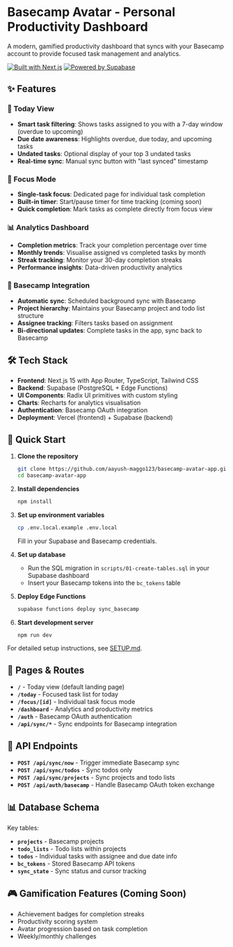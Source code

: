 # Basecamp Avatar - Personal Productivity Dashboard

A modern, gamified productivity dashboard that syncs with your Basecamp account to provide focused task management and analytics.

[![Built with Next.js](https://img.shields.io/badge/Built%20with-Next.js-black?style=for-the-badge&logo=next.js)](https://nextjs.org/)
[![Powered by Supabase](https://img.shields.io/badge/Powered%20by-Supabase-green?style=for-the-badge&logo=supabase)](https://supabase.com/)

## ✨ Features

### 📅 Today View
- **Smart task filtering**: Shows tasks assigned to you with a 7-day window (overdue to upcoming)
- **Due date awareness**: Highlights overdue, due today, and upcoming tasks
- **Undated tasks**: Optional display of your top 3 undated tasks
- **Real-time sync**: Manual sync button with "last synced" timestamp

### 🎯 Focus Mode
- **Single-task focus**: Dedicated page for individual task completion
- **Built-in timer**: Start/pause timer for time tracking (coming soon)
- **Quick completion**: Mark tasks as complete directly from focus view

### 📊 Analytics Dashboard
- **Completion metrics**: Track your completion percentage over time
- **Monthly trends**: Visualise assigned vs completed tasks by month
- **Streak tracking**: Monitor your 30-day completion streaks
- **Performance insights**: Data-driven productivity analytics

### 🔄 Basecamp Integration
- **Automatic sync**: Scheduled background sync with Basecamp
- **Project hierarchy**: Maintains your Basecamp project and todo list structure
- **Assignee tracking**: Filters tasks based on assignment
- **Bi-directional updates**: Complete tasks in the app, sync back to Basecamp

## 🛠️ Tech Stack

- **Frontend**: Next.js 15 with App Router, TypeScript, Tailwind CSS
- **Backend**: Supabase (PostgreSQL + Edge Functions)
- **UI Components**: Radix UI primitives with custom styling
- **Charts**: Recharts for analytics visualisation
- **Authentication**: Basecamp OAuth integration
- **Deployment**: Vercel (frontend) + Supabase (backend)

## 🚀 Quick Start

1. **Clone the repository**
   ```bash
   git clone https://github.com/aayush-maggo123/basecamp-avatar-app.git
   cd basecamp-avatar-app
   ```

2. **Install dependencies**
   ```bash
   npm install
   ```

3. **Set up environment variables**
   ```bash
   cp .env.local.example .env.local
   ```
   Fill in your Supabase and Basecamp credentials.

4. **Set up database**
   - Run the SQL migration in `scripts/01-create-tables.sql` in your Supabase dashboard
   - Insert your Basecamp tokens into the `bc_tokens` table

5. **Deploy Edge Functions**
   ```bash
   supabase functions deploy sync_basecamp
   ```

6. **Start development server**
   ```bash
   npm run dev
   ```

For detailed setup instructions, see [SETUP.md](SETUP.md).

## 📱 Pages & Routes

- **`/`** - Today view (default landing page)
- **`/today`** - Focused task list for today
- **`/focus/[id]`** - Individual task focus mode
- **`/dashboard`** - Analytics and productivity metrics
- **`/auth`** - Basecamp OAuth authentication
- **`/api/sync/*`** - Sync endpoints for Basecamp integration

## 🔧 API Endpoints

- **`POST /api/sync/now`** - Trigger immediate Basecamp sync
- **`POST /api/sync/todos`** - Sync todos only
- **`POST /api/sync/projects`** - Sync projects and todo lists
- **`POST /api/auth/basecamp`** - Handle Basecamp OAuth token exchange

## 📊 Database Schema

Key tables:
- **`projects`** - Basecamp projects
- **`todo_lists`** - Todo lists within projects  
- **`todos`** - Individual tasks with assignee and due date info
- **`bc_tokens`** - Stored Basecamp API tokens
- **`sync_state`** - Sync status and cursor tracking

## 🎮 Gamification Features (Coming Soon)

- Achievement badges for completion streaks
- Productivity scoring system
- Avatar progression based on task completion
- Weekly/monthly challenges
